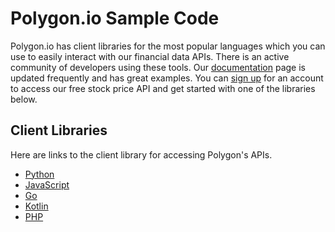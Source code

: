 # Polygon.io Sample Code

Polygon.io has client libraries for the most popular languages which you can use to easily interact with our financial data APIs. There is an active community of developers using these tools. Our [documentation](https://polygon.io/docs/stocks/getting-started) page is updated frequently and has great examples. You can [sign up](https://polygon.io/) for an account to access our free stock price API and get started with one of the libraries below.

## Client Libraries

Here are links to the client library for accessing Polygon's APIs.

- [Python](https://github.com/polygon-io/client-python)
- [JavaScript](https://github.com/polygon-io/client-js)
- [Go](https://github.com/polygon-io/client-go)
- [Kotlin](https://github.com/polygon-io/client-jvm)
- [PHP](https://github.com/polygon-io/client-php)

